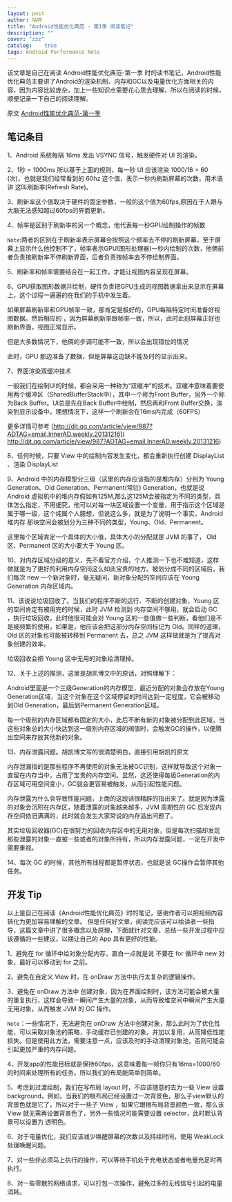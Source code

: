 ```yaml
---
layout: post
author: 咕咚
title: "Android性能优化典范 - 第1季 阅读笔记"
description: ""
cover: "zzz"
catalog:    true
tags: Android Performance Note
---
```

该文章是自己在阅读 Android性能优化典范-第一季 时的读书笔记，Android性能优化典范主要讲了Android的渲染机制、内存和GC以及电量优化方面相关的内容，因为内容比较庞杂，加上一些知识点需要花心思去理解，所以在阅读的时候，顺便记录一下自己的阅读理解。

原文 [Android性能优化典范-第一季](http://hukai.me/android-performance-patterns/)


## 笔记条目


1、Android 系统每隔 16ms 发出 VSYNC 信号，触发硬件对 UI 的渲染。

2、1秒 = 1000ms 所以基于上面的规则，每一秒 UI 应该渲染 1000/16 = 60 (次)，也就是我们经常看到的 60hz 这个值，表示一秒内刷新屏幕的次数，用术语讲 这叫刷新率(Refresh Rate)。

3、刷新率这个值取决于硬件的固定参数，一般的这个值为60fps,原因在于人眼与大脑无法感知超过60fps的界面更新。

4、帧率是区别于刷新率的另一个概念，他代表每一秒GPU绘制操作的帧数

`Note`:两者的区别在于刷新率表示屏幕会按照这个频率去不停的刷新屏幕，至于屏幕上显示什么他控制不了，帧率表示GPU(图形处理器)一秒内绘制的次数，他俩前者负责按刷新率不停刷新界面，后者负责按帧率去不停绘制界面。

5、刷新率和帧率需要结合在一起工作，才能让视图内容呈现在屏幕。

6、GPU获取图形数据并绘制，硬件负责把GPU生成的视图数据拿出来显示在屏幕上，这个过程一遍遍的在我们的手机中发生着。

如果屏幕刷新率和GPU帧率一致，那肯定是极好的，GPU每隔特定时间准备好视图数据。然后相应的
，因为屏幕刷新率跟帧率一致，所以，此时此刻屏幕正好也刷新界面，视图正常显示。

但是大多数情况下，他俩的步调可能不一致，所以会出现错位的情况

此时，GPU 那边准备了数据，但是屏幕这边缺不能及时的显示出来。

7、界面渲染双缓冲技术

一般我们在绘制UI的时候，都会采用一种称为“双缓冲”的技术。双缓冲意味着要使用两个缓冲区（SharedBufferStack中），其中一个称为Front Buffer，另外一个称为Back Buffer。UI总是先在Back Buffer中绘制，然后再和Front Buffer交换，渲染到显示设备中。理想情况下，这样一个刷新会在16ms内完成（60FPS）

更多详情可参考 [http://djt.qq.com/article/view/987?ADTAG=email.InnerAD.weekly.20131216]( http://djt.qq.com/article/view/987?ADTAG=email.InnerAD.weekly.20131216)

8、任何时候，只要 View 中的绘制内容发生变化，都会重新执行创建 DisplayList 、渲染 DisplayList

9、Android 中的内存模型分三级（这里的内存应该指的是堆内存）分别为 Young Generation、Old Generation、Permanent(常驻) Generation，也就是说 Android 虚拟机中的堆内存假如有125M,那么这125M会被指定为不同的类型，具体怎么指定，不用细究，他可以对每一块区域设置一个变量，用于指示这个区域是属于哪一级，这个纯属个人臆想，但说这么多，就是为了说明一个事实，Android 堆内存 那块空间会被划分为三种不同的类型，Young、Old、Permanent。

这里每个区域肯定一个具体的大小值，具体大小的分配就是 JVM 的事了， Old 区、Permanent 区的大小要大于 Young 区。

10、对内存区域分级的意义，先不看官方介绍，个人推测一下也不难知道，这样做就是为了更好的利用内存空间这么如此宝贵的地方。被划分成不同的区域后，我们每次 new
一个新对象时，毫无疑问，新对象分配的空间应该在 Young Generation 内存区域内。

11、该说说垃圾回收了。当我们的程序不断的运行、不断的创建对象，Young 区的空间肯定有被用完的时候，此时 JVM 检测到 内存空间不够用，就会启动 GC ，执行垃圾回收，此时他很可能会对 Young 区的一些值做一些判断，看他们是不是被频繁的使用，如果是，他应该会把这部分内存空间标记为 Old。同样的道理，Old 区的对象也可能被转移到 Permanent 去，总之 JVM 这样做就是为了提高对象创建的效率。

垃圾回收会把 Young 区中无用的对象给清理掉。

12、关于上述的推测，这里是胡凯博文中的原话，对照理解下：

Android里面是一个三级Generation的内存模型，最近分配的对象会存放在Young Generation区域，当这个对象在这个区域停留的时间达到一定程度，它会被移动到Old Generation，最后到Permanent Generation区域。

每一个级别的内存区域都有固定的大小，此后不断有新的对象被分配到此区域，当这些对象总的大小快达到这一级别内存区域的阀值时，会触发GC的操作，以便腾出空间来存放其他新的对象。

13、内存泄露问题。胡凯博文写的很清楚明白，直接引用胡凯的原文

内存泄漏指的是那些程序不再使用的对象无法被GC识别，这样就导致这个对象一直留在内存当中，占用了宝贵的内存空间。显然，这还使得每级Generation的内存区域可用空间变小，GC就会更容易被触发，从而引起性能问题。

内存泄露为什么会导致性能问题，上面的这段话很精辟的指出来了。就是因为泄露的对象会沉积在内存区，随着泄露的对象越来越多，JVM 周期性的 GC 后发现内存空间依旧满满的，此时就会发生大家常说的内存溢出问题了。

其实垃圾回收器(GC)在很努力的回收内存区中的无用对象，但是每次扫描却发现 那些泄露的对象一直被一些或者的对象所持有，所以内存泄露问题，一定在开发中需要重视。

14、每次 GC 的时候，其他所有线程都是暂停状态，也就是说 GC操作会暂停其他任务。

## 开发 Tip

以上是自己在阅读《Android性能优化典范》时的笔记，感谢作者可以把视频内容转化为更加容易理解的文章。
但是任何好文章，阅读完应该可以给读者一些指导，这篇文章中讲了很多概念以及原理，下面就针对文章，总结一些开发过程中应该遵循的一些建议，以期让自己的 App 具有更好的性能。


1、避免在 for 循环中给对象分配内存，直白一点就是说 不要在 for 循环中 new 对象，最好可以移动到 for 之前。

2、避免在自定义 View 时，在 onDraw 方法中执行太复杂的逻辑操作。

3、避免在 onDraw 方法中 创建对象，因为在界面绘制时，该方法可能会被大量的重复执行，这样会导致一瞬间产生大量的对象，从而导致堆空间中瞬间产生大量无用对象，从而触发 JVM 的 GC 操作。

`Note`：一些情况下，无法避免在 onDraw 方法中创建对象，那么此时为了优化性能，可以采取对象池的策略，手动缓存已创建的对象，并加以复用，从而降低性能损失。但是使用此方法，需要注意一点，应该及时的手动清理对象池，否则可能会引起更加严重的内存问题。

4、开发app的性能目标就是保持60fps，这意味着每一帧你只有16ms=1000/60的时间来处理所有的任务。所以我们的布局能简单则简单。

5、考虑到过渡绘制，我们在写布局 layout 时，不应该随意的去为一些 View 设置 background，例如，当我们的根布局已经设置过一次背景色，那么子view默认的背景色就是它了，所以对于一些子 View ，如果它跟根布局背景颜色一致，那么该 View 就无需再设置背景色了，另外一些情况可能需要设置 selector，此时默认背景可以设置为 透明色。

6、对于电量优化，我们应该减少唤醒屏幕的次数以及持续时间，使用 WeakLock 处理唤醒问题。

7、对一些非必须马上执行的操作，可以等待手机处于充电状态或者电量充足时再执行。

8、对一些零散的网络请求，可以打包一次操作，避免过多的无线信号引起的电量消耗。
